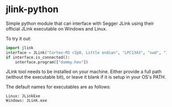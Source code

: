 # jlink-python
Simple python module that can interface with Segger JLink using their official JLink executable on Windows and Linux.

To try it out:

```python
import jlink
interface = JLink("Cortex-M3 r2p0, Little endian", "LPC1343", "swd", "1000", jlink_path="/home/pi/jlink/jlink_linux")
if interface.is_connected():
    interface.program(["dummy.hex"])
```

JLink tool needs to be installed on your machine. Either provide a full path (without the executable bit), or leave it blank if it is setup in your OS's PATH.

The default names for executables are as follows:

```
Linux: JLinkExe
Windows: JLink.exe
